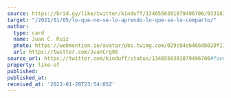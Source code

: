 ```yaml
---
source: https://brid.gy/like/twitter/kinduff/1346556301879496706/93318302
target: "/2021/01/05/lo-que-no-se-lo-aprendo-lo-que-se-lo-comparto/"
author:
  type: card
  name: Juan C. Ruiz
  photo: https://webmention.io/avatar/pbs.twimg.com/029c84eb466db020f11fedf0f18c1a75b565b3189159d5b34e82a73c5dc67ade.jpg
  url: https://twitter.com/JuanCrg90
source_url: https://twitter.com/kinduff/status/1346556301879496706#favorited-by-93318302
property: like-of
published: 
published_at: 
received_at: '2022-01-28T23:54:05Z'
---
```


